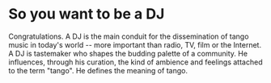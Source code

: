 # So you want to be a DJ

Congratulations. A DJ is the main conduit for the dissemination of tango music in today's world -- more important than radio, TV, film or the Internet. A DJ is tastemaker who shapes the budding palette of a community. He influences, through his curation, the kind of ambience and feelings attached to the term "tango". He defines the meaning of tango.


